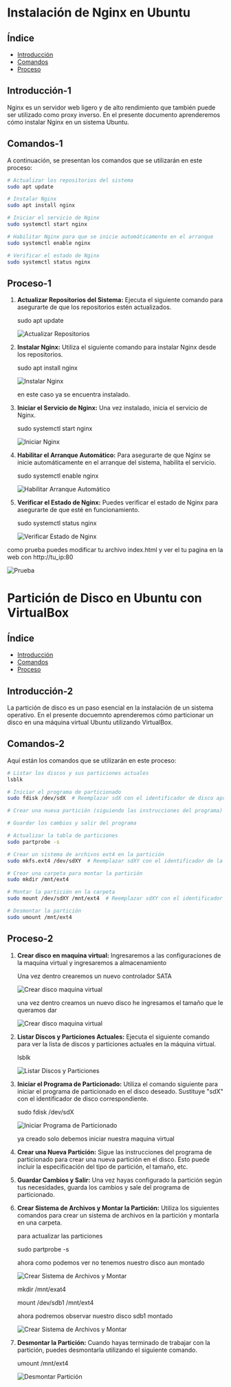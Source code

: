 # Instalación de Nginx en Ubuntu

## Índice

- [Introducción](#introducción-1)
- [Comandos](#comandos-1)
- [Proceso](#proceso-1)

## Introducción-1

Nginx es un servidor web ligero y de alto rendimiento que también puede ser utilizado como proxy inverso. En el presente documento aprenderemos cómo instalar Nginx en un sistema Ubuntu.

## Comandos-1

A continuación, se presentan los comandos que se utilizarán en este proceso:

```bash
# Actualizar los repositorios del sistema
sudo apt update

# Instalar Nginx
sudo apt install nginx

# Iniciar el servicio de Nginx
sudo systemctl start nginx

# Habilitar Nginx para que se inicie automáticamente en el arranque
sudo systemctl enable nginx

# Verificar el estado de Nginx
sudo systemctl status nginx
```
## Proceso-1

1. **Actualizar Repositorios del Sistema:**
   Ejecuta el siguiente comando para asegurarte de que los repositorios estén actualizados.

   sudo apt update

   ![Actualizar Repositorios](imagenes/UPTADE.png)

2. **Instalar Nginx:**
   Utiliza el siguiente comando para instalar Nginx desde los repositorios.

   sudo apt install nginx

   ![Instalar Nginx](imagenes/NGINX.png)

   en este caso ya se encuentra instalado.

3. **Iniciar el Servicio de Nginx:**
   Una vez instalado, inicia el servicio de Nginx.

   sudo systemctl start nginx

   ![Iniciar Nginx](imagenes/start.png)

4. **Habilitar el Arranque Automático:**
   Para asegurarte de que Nginx se inicie automáticamente en el arranque del sistema, habilita el servicio.

   sudo systemctl enable nginx

   ![Habilitar Arranque Automático](imagenes/enable.png)

5. **Verificar el Estado de Nginx:**
   Puedes verificar el estado de Nginx para asegurarte de que esté en funcionamiento.

   sudo systemctl status nginx

   ![Verificar Estado de Nginx](imagenes/status.png)


como prueba puedes modificar tu archivo index.html y ver el tu pagina en la web con http://tu_ip:80

![Prueba](imagenes/prueba.png)



# Partición de Disco en Ubuntu con VirtualBox

## Índice

- [Introducción](#introducción-2)
- [Comandos](#comandos-2)
- [Proceso](#proceso-2)

## Introducción-2

La partición de disco es un paso esencial en la instalación de un sistema operativo. En el presente docuemnto aprenderemos cómo particionar un disco en una máquina virtual Ubuntu utilizando VirtualBox.

## Comandos-2

Aquí están los comandos que se utilizarán en este proceso:

```bash
# Listar los discos y sus particiones actuales
lsblk

# Iniciar el programa de particionado
sudo fdisk /dev/sdX  # Reemplazar sdX con el identificador de disco apropiado

# Crear una nueva partición (siguiendo las instrucciones del programa)

# Guardar los cambios y salir del programa

# Actualizar la tabla de particiones
sudo partprobe -s

# Crear un sistema de archivos ext4 en la partición
sudo mkfs.ext4 /dev/sdXY  # Reemplazar sdXY con el identificador de la partición

# Crear una carpeta para montar la partición
sudo mkdir /mnt/ext4

# Montar la partición en la carpeta
sudo mount /dev/sdXY /mnt/ext4  # Reemplazar sdXY con el identificador de la partición

# Desmontar la partición
sudo umount /mnt/ext4
```

## Proceso-2

1. **Crear disco en maquina virtual:**
    Ingresaremos a las configuraciones de la maquina virtual y ingresaremos a almacenamiento

    Una vez dentro crearemos un nuevo controlador SATA

    ![Crear disco maquina virtual](imagenes/crear.png)

    una vez dentro creamos un nuevo disco he ingresamos el tamaño que le queramos dar 

    ![Crear disco maquina virtual](imagenes/sata.png)

2. **Listar Discos y Particiones Actuales:**
   Ejecuta el siguiente comando para ver la lista de discos y particiones actuales en la máquina virtual.

   lsblk

   ![Listar Discos y Particiones](imagenes/lslbk.png)

3. **Iniciar el Programa de Particionado:**
   Utiliza el comando siguiente para iniciar el programa de particionado en el disco deseado. Sustituye "sdX" con el identificador de disco correspondiente.

   sudo fdisk /dev/sdX

    ![Iniciar Programa de Particionado](imagenes/fdisk.png)
   
   ya creado solo debemos iniciar nuestra maquina virtual

4. **Crear una Nueva Partición:**
   Sigue las instrucciones del programa de particionado para crear una nueva partición en el disco. Esto puede incluir la especificación del tipo de partición, el tamaño, etc.

5. **Guardar Cambios y Salir:**
   Una vez hayas configurado la partición según tus necesidades, guarda los cambios y sale del programa de particionado.

6. **Crear Sistema de Archivos y Montar la Partición:**
   Utiliza los siguientes comandos para crear un sistema de archivos en la partición y montarla en una carpeta.

   
   para actualizar las particiones 

   sudo partprobe -s

   ahora como podemos ver no tenemos nuestro disco aun montado

   ![Crear Sistema de Archivos y Montar](imagenes/lista.png)

   mkdir /mnt/exat4

   mount /dev/sdb1 /mnt/ext4

   ahora podremos observar nuestro disco sdb1 montado

   ![Crear Sistema de Archivos y Montar](imagenes/montar.png)

7. **Desmontar la Partición:**
   Cuando hayas terminado de trabajar con la partición, puedes desmontarla utilizando el siguiente comando.

   umount /mnt/ext4

   ![Desmontar Partición](imagenes/desmontar.png)
